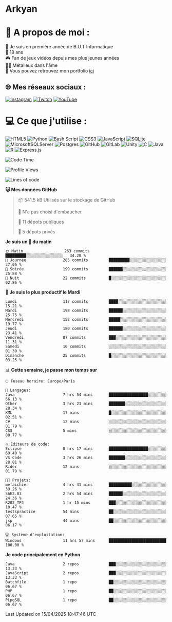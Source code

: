 # Arkyan
 # 💫 A propos de moi :
📖 Je suis en première année de B.U.T Informatique  
🎂 18 ans  
🎮 Fan de jeux vidéos depuis mes plus jeunes années  
🤘🏻 Métalleux dans l'âme  
📕 Vous pouvez retrouvez mon portfolio [ici](https://arkyanportfolio.netlify.app/)

## 🌐 Mes réseaux sociaux :
[![Instagram](https://img.shields.io/badge/Instagram-%23E4405F.svg?logo=Instagram&logoColor=white)](https://instagram.com/arkyan25) [![Twitch](https://img.shields.io/badge/Twitch-%239146FF.svg?logo=Twitch&logoColor=white)](https://twitch.tv/arkyan_) [![YouTube](https://img.shields.io/badge/YouTube-%23FF0000.svg?logo=YouTube&logoColor=white)](https://youtube.com/@arkyan_) 

# 💻 Ce que j'utilise :
![HTML5](https://img.shields.io/badge/html5-%23E34F26.svg?style=for-the-badge&logo=html5&logoColor=white) ![Python](https://img.shields.io/badge/python-3670A0?style=for-the-badge&logo=python&logoColor=ffdd54) ![Bash Script](https://img.shields.io/badge/bash_script-%23121011.svg?style=for-the-badge&logo=gnu-bash&logoColor=white) ![CSS3](https://img.shields.io/badge/css3-%231572B6.svg?style=for-the-badge&logo=css3&logoColor=white) ![JavaScript](https://img.shields.io/badge/javascript-%23323330.svg?style=for-the-badge&logo=javascript&logoColor=%23F7DF1E) ![SQLite](https://img.shields.io/badge/sqlite-%2307405e.svg?style=for-the-badge&logo=sqlite&logoColor=white) ![MicrosoftSQLServer](https://img.shields.io/badge/Microsoft%20SQL%20Server-CC2927?style=for-the-badge&logo=microsoft%20sql%20server&logoColor=white) ![Postgres](https://img.shields.io/badge/postgres-%23316192.svg?style=for-the-badge&logo=postgresql&logoColor=white) ![GitHub](https://img.shields.io/badge/github-%23121011.svg?style=for-the-badge&logo=github&logoColor=white) ![GitLab](https://img.shields.io/badge/gitlab-%23181717.svg?style=for-the-badge&logo=gitlab&logoColor=white) ![Unity](https://img.shields.io/badge/unity-%23000000.svg?style=for-the-badge&logo=unity&logoColor=white)  ![C](https://img.shields.io/badge/c-%2300599C.svg?style=for-the-badge&logo=c&logoColor=white) ![Java](https://img.shields.io/badge/java-%23ED8B00.svg?style=for-the-badge&logo=openjdk&logoColor=white) ![R](https://img.shields.io/badge/r-%23276DC3.svg?style=for-the-badge&logo=r&logoColor=white) ![Express.js](https://img.shields.io/badge/express.js-%23404d59.svg?style=for-the-badge&logo=express&logoColor=%2361DAFB)

<!--START_SECTION:waka-->
![Code Time](http://img.shields.io/badge/Code%20Time-309%20hrs-blue)

![Profile Views](http://img.shields.io/badge/Vues%20du%20profil-0-blue)

![Lines of code](https://img.shields.io/badge/Depuis%20Hello%20World%2C%20j%27ai%20%C3%A9crit-3.8%20million%20Lignes%20de%20code-blue)

**🐱 Mes données GitHub** 

> 📦 541.5 kB Utilisés sur le stockage de GitHub 
 > 
> 🚫 N'a pas choisi d'embaucher
 > 
> 📜 11 dépots publiques 
 > 
> 🔑 5 dépots privés 
 > 
**Je suis un 🐤 du matin** 

```text
🌞 Matin                  263 commits         █████████░░░░░░░░░░░░░░░░   34.20 % 
🌆 Journée                285 commits         █████████░░░░░░░░░░░░░░░░   37.06 % 
🌃 Soirée                 199 commits         ██████░░░░░░░░░░░░░░░░░░░   25.88 % 
🌙 Nuit                   22 commits          █░░░░░░░░░░░░░░░░░░░░░░░░   02.86 % 
```
📅 **Je suis le plus productif le Mardi** 

```text
Lundi                    117 commits         ████░░░░░░░░░░░░░░░░░░░░░   15.21 % 
Mardi                    198 commits         ██████░░░░░░░░░░░░░░░░░░░   25.75 % 
Mercredi                 152 commits         █████░░░░░░░░░░░░░░░░░░░░   19.77 % 
Jeudi                    180 commits         ██████░░░░░░░░░░░░░░░░░░░   23.41 % 
Vendredi                 87 commits          ███░░░░░░░░░░░░░░░░░░░░░░   11.31 % 
Samedi                   10 commits          ░░░░░░░░░░░░░░░░░░░░░░░░░   01.30 % 
Dimanche                 25 commits          █░░░░░░░░░░░░░░░░░░░░░░░░   03.25 % 
```


📊 **Cette semaine, je passe mon temps sur** 

```text
🕑︎ Fuseau horaire: Europe/Paris

💬 Langages: 
Java                     7 hrs 54 mins       █████████████████░░░░░░░░   66.13 % 
Other                    3 hrs 23 mins       ███████░░░░░░░░░░░░░░░░░░   28.34 % 
XML                      17 mins             █░░░░░░░░░░░░░░░░░░░░░░░░   02.51 % 
C#                       12 mins             ░░░░░░░░░░░░░░░░░░░░░░░░░   01.79 % 
CSS                      5 mins              ░░░░░░░░░░░░░░░░░░░░░░░░░   00.77 % 

🔥 Éditeurs de code: 
Eclipse                  8 hrs 17 mins       █████████████████░░░░░░░░   69.40 % 
VS Code                  3 hrs 26 mins       ███████░░░░░░░░░░░░░░░░░░   28.81 % 
Rider                    12 mins             ░░░░░░░░░░░░░░░░░░░░░░░░░   01.79 % 

🐱‍💻 Projets: 
mefaichier               4 hrs 41 mins       ██████████░░░░░░░░░░░░░░░   39.26 % 
SAE2.03                  2 hrs 54 mins       ██████░░░░░░░░░░░░░░░░░░░   24.36 % 
R202_TP4                 1 hr 15 mins        ███░░░░░░░░░░░░░░░░░░░░░░   10.47 % 
testspractice            54 mins             ██░░░░░░░░░░░░░░░░░░░░░░░   07.65 % 
jsp                      44 mins             ██░░░░░░░░░░░░░░░░░░░░░░░   06.17 % 

💻 Système d'exploitation: 
Windows                  11 hrs 57 mins      █████████████████████████   100.00 % 
```

**Je code principalement en Python** 

```text
Java                     2 repos             ███░░░░░░░░░░░░░░░░░░░░░░   13.33 % 
JavaScript               2 repos             ███░░░░░░░░░░░░░░░░░░░░░░   13.33 % 
Batchfile                1 repo              ██░░░░░░░░░░░░░░░░░░░░░░░   06.67 % 
PHP                      1 repo              ██░░░░░░░░░░░░░░░░░░░░░░░   06.67 % 
PLpgSQL                  1 repo              ██░░░░░░░░░░░░░░░░░░░░░░░   06.67 % 
```




 Last Updated on 15/04/2025 18:47:46 UTC
<!--END_SECTION:waka-->

<!--START_SECTION:SHOW_PROJECTS-->
<!--END_SECTION:SHOW_PROJECTS-->

<!--START_SECTION:SHOW_LINES_OF_CODE-->
<!--END_SECTION:SHOW_LINES_OF_CODE-->

<!--START_SECTION:SHOW_TOTAL_CODE_TIME-->
<!--END_SECTION:SHOW_TOTAL_CODE_TIME-->

<!--START_SECTION:SHOW_PROFILE_VIEWS-->
<!--END_SECTION:SHOW_PROFILE_VIEWS-->

<!--START_SECTION:SHOW_COMMIT-->
<!--END_SECTION:SHOW_COMMIT-->

<!--START_SECTION:SHOW_DAYS_OF_WEEK-->
<!--END_SECTION:SHOW_DAYS_OF_WEEK-->

<!--START_SECTION:SHOW_LANGUAGE-->
<!--END_SECTION:SHOW_LANGUAGE-->

<!--START_SECTION:SHOW_TIMEZONE-->
<!--END_SECTION:SHOW_TIMEZONE-->

<!--START_SECTION:SHOW_LANGUAGE_PER_REPO-->
<!--END_SECTION:SHOW_LANGUAGE_PER_REPO-->

<!--START_SECTION:SHOW_SHORT_INFO-->
<!--END_SECTION:SHOW_SHORT_INFO-->
